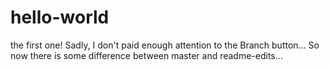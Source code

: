 # hello-world
the first one!
Sadly, I don't paid enough attention to the Branch button...
So now there is some difference between master and readme-edits...
